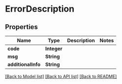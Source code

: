 # ErrorDescription
## Properties

Name | Type | Description | Notes
------------ | ------------- | ------------- | -------------
**code** | **Integer** |  | 
**msg** | **String** |  | 
**additionalInfo** | **String** |  | 

[[Back to Model list]](../README.md#documentation-for-models) [[Back to API list]](../README.md#documentation-for-api-endpoints) [[Back to README]](../README.md)

